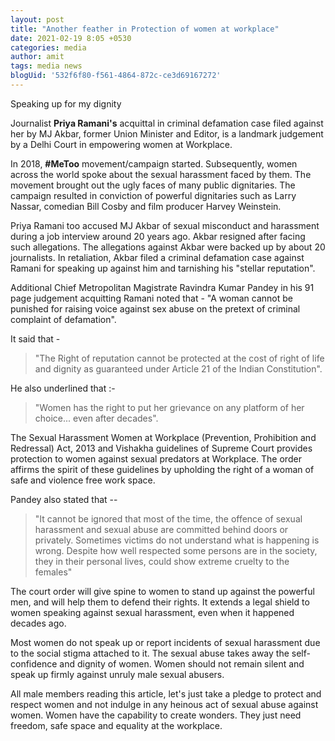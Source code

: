 ```yaml
---
layout: post
title: "Another feather in Protection of women at workplace"
date: 2021-02-19 8:05 +0530
categories: media
author: amit
tags: media news
blogUid: '532f6f80-f561-4864-872c-ce3d69167272'
---
```

Speaking up for my dignity 

Journalist **Priya Ramani's** acquittal in criminal defamation case filed against her by MJ Akbar, former Union Minister and Editor, is a landmark judgement by a Delhi Court in empowering women at Workplace. 

In 2018, **#MeToo** movement/campaign started. Subsequently, women across the world spoke about the sexual harassment faced by them. The movement brought out the ugly faces of many public dignitaries. The campaign resulted in conviction of powerful dignitaries such as Larry Nassar, comedian Bill Cosby and film producer Harvey Weinstein. 

Priya Ramani too accused MJ Akbar of sexual misconduct and harassment during a job interview around 20 years ago. Akbar resigned after facing such allegations. The allegations against Akbar were backed up by about 20 journalists. In retaliation, Akbar filed a criminal defamation case against Ramani for speaking up against him and tarnishing his "stellar reputation". 

Additional Chief Metropolitan Magistrate Ravindra Kumar Pandey in his 91 page judgement acquitting Ramani noted that - 
"A woman cannot be punished for raising voice against sex abuse on the pretext of criminal complaint of defamation". 

It said that - 
> "The Right of reputation cannot be protected at the cost of right of life and dignity as guaranteed under Article 21 of the Indian Constitution". 

He also underlined that :-
> "Women has the right to put her grievance on any platform of her choice... even after decades".

The Sexual Harassment Women at Workplace (Prevention, Prohibition and Redressal) Act, 2013 and Vishakha guidelines of Supreme Court  provides protection to women against sexual predators at Workplace. The order affirms the spirit of these guidelines by upholding the right of a woman of safe and violence free work space. 

Pandey also stated that -- 
> "It cannot be ignored that most of the time, the offence of sexual harassment and sexual abuse are committed behind doors or privately. Sometimes victims do not understand what is happening is wrong. Despite how well respected some persons are in the society, they in their personal lives, could show extreme cruelty to the females"  

The court order will give spine to women to stand up against the powerful men, and will help them to defend their rights. It extends a legal shield to women speaking against sexual harassment, even when it happened decades ago. 

Most women do not speak up or report incidents of sexual harassment due to the social stigma attached to it. The sexual abuse takes away the self-confidence and dignity of women. Women should not remain silent and speak up firmly against unruly male sexual abusers. 

All male members reading this article, let's just take a pledge to protect and respect women and not indulge in any heinous act of sexual abuse against women. Women have the capability to create wonders. They just need freedom, safe space and equality at the workplace.
